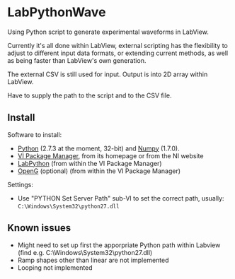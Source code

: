 # LabPythonWave

Using Python script to generate experimental waveforms in LabView.

Currently it's all done within LabView, external scripting has the flexibility to adjust to different input data formats, or extending current methods, as well as being faster than LabView's own generation.

The external CSV is still used for input. Output is into 2D array within LabView.

Have to supply the path to the script and to the CSV file.


## Install

Software to install:

* [Python][python] (2.7.3 at the moment, 32-bit) and [Numpy][numpy] (1.7.0).
* [VI Package Manager][vipm], from its homepage or from the NI website
* [LabPython][labpython] (from within the VI Package Manager)
* [OpenG][openg] (optional) (from within the VI Package Manager)

Settings:

* Use "PYTHON Set Server Path" sub-VI to set the correct path, usually: `C:\Windows\System32\python27.dll`

## Known issues

* Might need to set up first the apporpriate Python path within Labview (find e.g. C:\Windows\System32\python27.dll)
* Ramp shapes other than linear are not implemented
* Looping not implemented

[python]: http://www.python.org/getit/ "Python Download Page"
[numpy]: http://sourceforge.net/projects/numpy/files/NumPy/ "Numpy download files"
[vipm]: http://jki.net/vipm "VI Package Manager homepage"
[openg]: http://sine.ni.com/nips/cds/view/p/lang/en/nid/209027 "OpenG on National Instruments homepage"
[labpython]: http://labpython.sourceforge.net/ "LabPython homepage"
